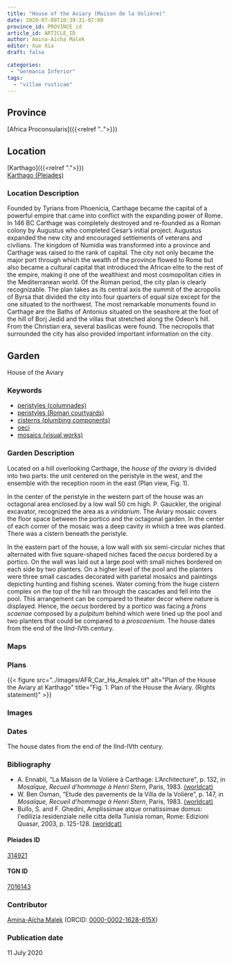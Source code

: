 ```yaml
---
title: "House of the Aviary (Maison de la Volière)"
date: 2020-07-08T10:39:31-07:00
province_id: PROVINCE_id
article_id: ARTICLE_ID
author: Amina-Aïcha Malek
editor: Xue Xia
draft: false

categories:
 - "Germania Inferior"
tags:
  - "villae rusticae"
---
```


## Province
[Africa Proconsularis]({{<relref "..">}})

## Location

[Karthago]({{<relref ".">}}) \
[Karthago (Pleiades)](https://pleiades.stoa.org/places/314921)

### Location Description

Founded by Tyrians from Phoenicia, Carthage became the capital of a powerful empire that came into conflict with the expanding power of Rome. In 146 BC Carthage was completely destroyed and re-founded as a Roman colony by Augustus who completed Cesar’s initial project. Augustus expanded the new city and encouraged settlements of veterans and civilians. The kingdom of Numidia was transformed into a province and Carthage was raised to the rank of capital. The city not only became the major port through which the wealth of the province flowed to Rome but also became a cultural capital that introduced the African elite to the rest of the empire, making it one of the wealthiest and most cosmopolitan cities in the Mediterranean world.
Of the Roman period, the city plan is clearly recognizable. The plan takes as its central axis the summit of the acropolis of Byrsa that divided the city into four quarters of equal size except for the one situated to the northwest. The most remarkable monuments found in Carthage are the Baths of Antonius situated on the seashore at the foot of the hill of Borj Jedid and the villas that stretched along the Odeon’s hill. From the Christian era, several basilicas were found. The necropolis that surrounded the city has also provided important information on the city.

<!-- LEAVE THIS BLANK FOR NOW -->

<!--## Sublocation-->

<!--
[AREA WITHIN LOCATION, LIKE “PALATINE HILL”](GEOREFERENCE LINK)
A sublocation is any area larger than an individual garden, but located within a location. I would always try to include a link to a controlled vocabulary here if possible. This ID may well be different from the Garden ID, e.g., Pompeii versus a Garden in one of the houses which has its own Pleiades ID.
-->

<!--### Sublocation Description-->

<!-- DESCRIPTION -->

## Garden
House of the Aviary

### Keywords
- [peristyles (columnades)](http://vocab.getty.edu/page/aat/300004029)
- [peristyles (Roman courtyards)](http://vocab.getty.edu/page/aat/300080971)
- [cisterns (plumbing components)](http://vocab.getty.edu/page/aat/300052558)
- [oeci](http://vocab.getty.edu/page/aat/300080791)
- [mosaics (visual works)](http://vocab.getty.edu/page/aat/300015342)

### Garden Description
 Located on a hill overlooking Carthage, the *house of the aviary* is divided into two parts: the unit centered on the peristyle in the west, and the ensemble with the reception room in the east (Plan view, Fig. 1).

 In the center of the peristyle in the western part of the house was an octagonal area enclosed by a low wall 50 cm high. P. Gauckler, the original excavator, recognized the area as a *viridarium*. The Aviary mosaic covers the floor space between the portico and the octagonal garden. In the center of each corner of the mosaic was a deep cavity in which a tree was planted. There was a cistern beneath the peristyle.

 In the eastern part of the house, a low wall with six semi-circular niches that alternated with five square-shaped niches faced the *oecus* bordered by a portico. On the wall was laid out a large pool with small niches bordered on each side by two planters. On a higher level of the pool and the planters were three small cascades decorated with parietal mosaics and paintings depicting hunting and fishing scenes. Water coming from the huge cistern complex on the top of the hill ran through the cascades and fell into the pool. This arrangement can be compared to theater decor where nature is displayed. Hence, the *oecus* bordered by a portico was facing a *frons scaenae* composed by a *pulpitum* behind which were lined up the pool and two planters that could be compared to a *proscaenium*. The house dates from the end of the IInd-IVth century.


### Maps

<!--
{{< figure src="IMG_URL" alt="ALT_TEXT" title="CAPTION" >}}
-->

### Plans
{{< figure src="../images/AFR_Car_Ha_Amalek.tif" alt="Plan of the House the Aviary at Karthago" title="Fig. 1: Plan of the House the Aviary. (Rights statement)" >}}
<!--
{{< figure src="IMG_URL" alt="ALT_TEXT" title="CAPTION" >}}
-->

### Images

<!--
{{< figure src="IMG_URL" alt="ALT_TEXT" title="CAPTION" >}}
-->

### Dates
The house dates from the end of the IInd-IVth century.

### Bibliography
- A. Ennabli, “La Maison de la Volière à Carthage: L’Architecture", p. 132, in *Mosaïque, Recueil d’hommage à Henri Stern*, Paris, 1983. [(worldcat)](http://www.worldcat.org/oclc/10727878)
- W. Ben Osman, “Etude des pavements de la Villa de la Volière”, p. 147, in *Mosaïque, Recueil d’hommage à Henri Stern*, Paris, 1983. [(worldcat)](http://www.worldcat.org/oclc/10727878)
- Bullo, S. and F. Ghedini, Amplissimae atque ornatissimae domus: l'edilizia residenziale nelle citta della Tunisia roman, Rome: Edizioni Quasar, 2003, p. 125-128. [(worldcat)](http://www.worldcat.org/oclc/989088620)




<!--#### Periodo ID-->

<!-- [PERIODO_ID](https://pleiades.stoa.org/places/PLEIADES_ID) -->

#### Pleiades ID

[314921](https://pleiades.stoa.org/places/314921)

#### TGN ID
[7016143](http://vocab.getty.edu/page/tgn/7016143)

### Contributor
[Amina-Aïcha Malek](link) (ORCID: [0000-0002-1628-615X](https://orcid.org/0000-0002-1628-615X))

### Publication date
11 July 2020

<!--### Related articles-->

<!-- Links to other related articles. Leave blank for now -->
